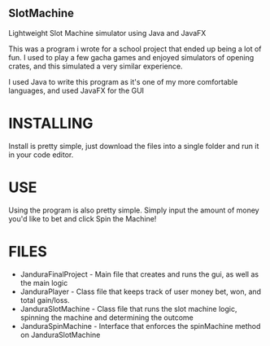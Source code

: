 ## SlotMachine
Lightweight Slot Machine simulator using Java and JavaFX

This was a program i wrote for a school project that ended up being a lot of fun. I used to play a few gacha games and enjoyed simulators of opening crates, and this simulated a very similar experience.

I used Java to write this program as it's one of my more comfortable languages, and used JavaFX for the GUI

# INSTALLING
Install is pretty simple, just download the files into a single folder and run it in your code editor. 

# USE
Using the program is also pretty simple. Simply input the amount of money you'd like to bet and click Spin the Machine!

# FILES
* JanduraFinalProject - Main file that creates and runs the gui, as well as the main logic
* JanduraPlayer - Class file that keeps track of user money bet, won, and total gain/loss.
* JanduraSlotMachine - Class file that runs the slot machine logic, spinning the machine and determining the outcome
* JanduraSpinMachine - Interface that enforces the spinMachine method on JanduraSlotMachine
